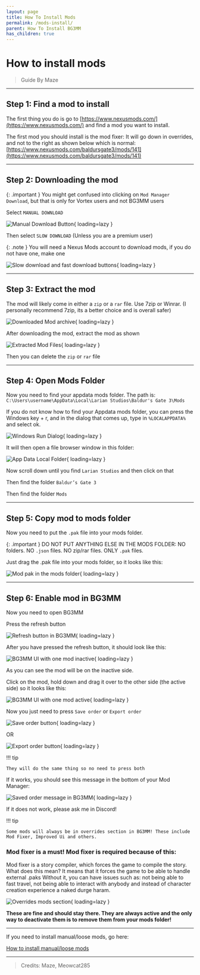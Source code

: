 ```yaml
---
layout: page
title: How To Install Mods
permalink: /mods-install/
parent: How To Install BG3MM
has_children: true
---
```


# How to install mods

> Guide By Maze

---

## Step 1: Find a mod to install
The first thing you do is go to [https://www.nexusmods.com/](https://www.nexusmods.com/) and find a mod you want to install. 

The first mod you should install is the mod fixer: It will go down in overrides, and not to the right as shown below which is normal:
[https://www.nexusmods.com/baldursgate3/mods/141](https://www.nexusmods.com/baldursgate3/mods/141)

---

## Step 2: Downloading the mod

{: .important }
You might get confused into clicking on `Mod Manager Download`, but that is only for Vortex users and not BG3MM users

Select `MANUAL DOWNLOAD`

![Manual Download Button](/assets/mods-install/image3.png){ loading=lazy }

Then select `SLOW DOWNLOAD` (Unless you are a premium user)

{: .note }
You will need a Nexus Mods account to download mods, if you do not have one, make one

![Slow download and fast download buttons](/assets/mods-install/image2.png){ loading=lazy }

---

## Step 3: Extract the mod

The mod will likely come in either a `zip` or a `rar` file. Use 7zip or Winrar. (I personally recommend 7zip, its a better choice and is overall safer)

![Downloaded Mod archive](/assets/mods-install/image24.png){ loading=lazy }

After downloading the mod, extract the mod as shown

![Extracted Mod Files](/assets/mods-install/image20.png){ loading=lazy }

Then you can delete the `zip` or `rar` file

---

## Step 4: Open Mods Folder

Now you need to find your appdata mods folder.
The path is: `C:\Users\username\AppData\Local\Larian Studios\Baldur's Gate 3\Mods`

If you do not know how to find your Appdata mods folder, you can press the Windows key + r, and in the dialog that comes up, type in `%LOCALAPPDATA%` and select ok.

![Windows Run Dialog](/assets/mods-install/image9.png){ loading=lazy }

It will then open a file browser window in this folder:

![App Data Local Folder](/assets/mods-install/image12.png){ loading=lazy }

Now scroll down until you find `Larian Studios` and then click on that

Then find the folder `Baldur’s Gate 3`

Then find the folder `Mods`

---

## Step 5: Copy mod to mods folder

Now you need to put the `.pak` file into your mods folder.

{: .important }
DO NOT PUT ANYTHING ELSE IN THE MODS FOLDER: NO folders. NO `.json` files. NO zip/rar files. ONLY `.pak` files.

Just drag the .pak file into your mods folder, so it looks like this: 

![Mod pak in the mods folder](/assets/mods-install/image13.png){ loading=lazy }

---

## Step 6: Enable mod in BG3MM

Now you need to open BG3MM

Press the refresh button

![Refresh button in BG3MM](/assets/mods-install/image4.png){ loading=lazy }

After you have pressed the refresh button, it should look like this:

![BG3MM UI with one mod inactive](/assets/mods-install/image15.png){ loading=lazy }

As you can see the mod will be on the inactive side. 

Click on the mod, hold down and drag it over to the other side (the active side) so it looks like this:

![BG3MM UI with one mod active](/assets/mods-install/image30.png){ loading=lazy }

Now you just need to press `Save order` or `Export order`

![Save order button](/assets/mods-install/image21.png){ loading=lazy }

OR

![Export order button](/assets/mods-install/image28.png){ loading=lazy }

!!! tip
    
    They will do the same thing so no need to press both

If it works, you should see this message in the bottom of your Mod Manager: 

![Saved order message in BG3MM](/assets/mods-install/image11.png){ loading=lazy }

If it does not work, please ask me in Discord!

!!! tip
    
    Some mods will always be in overrides section in BG3MM! These include Mod Fixer, Improved Ui and others.

### Mod fixer is a must! Mod fixer is required because of this:
Mod fixer is a story compiler, which forces the game to compile the story. What does this mean? It means that it forces the game to be able to handle external .paks Without it, you can have issues such as: not being able to fast travel, not being able to interact with anybody and instead of character creation experience a naked durge haram.

![Overrides mods section](/assets/mods-install/image25.png){ loading=lazy }

**These are fine and should stay there. They are always active and the only way to deactivate them is to remove them from your mods folder!**

---

If you need to install manual/loose mods, go here:

[How to install manual/loose mods](/manual-mods-install/)

---

> Credits: Maze, Meowcat285